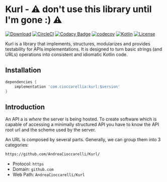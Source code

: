 # Kurl - ⚠️ don't use this library until I'm gone :) ⚠️
[![Download](https://api.bintray.com/packages/cioccarellia/kurl/kurl/images/download.svg)](https://bintray.com/cioccarellia/kurl/kurl/_latestVersion)
[![CircleCI](https://circleci.com/gh/AndreaCioccarelli/Kurl/tree/master.svg?style=svg)](https://circleci.com/gh/AndreaCioccarelli/Kurl/tree/master)
[![Codacy Badge](https://api.codacy.com/project/badge/Grade/2d207f5ac27b4aed8276803b18c29115)](https://www.codacy.com/manual/cioccarellia/Kurl?utm_source=github.com&amp;utm_medium=referral&amp;utm_content=AndreaCioccarelli/Kurl&amp;utm_campaign=Badge_Grade)
[![codecov](https://codecov.io/gh/AndreaCioccarelli/Kurl/branch/master/graph/badge.svg)](https://codecov.io/gh/AndreaCioccarelli/Kurl)
[![Kotlin](https://img.shields.io/badge/Kotlin-1.3.61-orange.svg?style=flat)](http://kotlinlang.org)
[![License](https://img.shields.io/badge/license-Apache%202-4EB1BA.svg?style=flat)](https://www.apache.org/licenses/LICENSE-2.0.html)

Kurl is a library that implements, structures, modularizes and provides testability for APIs implementations.
It is designed to turn basic strings (and URLs) operations into consistent and idiomatic Kotlin code.

## Installation
```gradle
dependencies {
    implementation 'com.cioccarellia:kurl:$version'
}
```

## Introduction
An API a is _where_ the server is being hosted.
To create software which is capable of accessing a minimally structured API you have to know the API root url and the scheme used by the server.

An URL is composed by several parts. Generally, we can group them into 3 categories:

```html
https://github.com/AndreaCioccarelli/Kurl/
```
 - Protocol: `https`
 - Domain: `github.com`
 - Web Path: `AndreaCioccarelli/Kurl`
